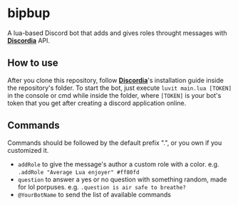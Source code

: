 # bipbup

A lua-based Discord bot that adds and gives roles throught messages with **[Discordia](https://github.com/SinisterRectus/Discordia)** API.

## How to use

After you clone this repository, follow **[Discordia](https://github.com/SinisterRectus/Discordia)**'s installation guide inside the repository's folder. To start the bot, just execute `luvit main.lua [TOKEN]` in the console or cmd while inside the folder, where `[TOKEN]` is your bot's token that you get after creating a discord application online.

## Commands

Commands should be followed by the default prefix ".", or you own if you customized it.

- `addRole` to give the message's author a custom role with a color. e.g. `.addRole "Average Lua enjoyer" #ff80fd`
- `question` to answer a yes or no question with something random, made for lol porpuses. e.g. `.question is air safe to breathe?`
- `@YourBotName` to send the list of available commands